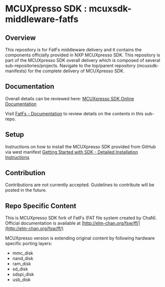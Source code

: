 # MCUXpresso SDK : mcuxsdk-middleware-fatfs

## Overview
This repository is for FatFs middleware delivery and it contains the components officially provided in NXP MCUXpresso SDK. This repository is part of the MCUXpresso SDK overall delivery which is composed of several sub-repositories/projects. Navigate to the top/parent repository (mcuxsdk-manifests) for the complete delivery of MCUXpresso SDK.

## Documentation
Overall details can be reviewed here: [MCUXpresso SDK Online Documentation](https://mcuxpresso.nxp.com/mcuxsdk/latest/html/introduction/README.html)

Visit [FatFs - Documentation](https://mcuxpresso.nxp.com/mcuxsdk/latest/html/middleware/fatfs/index.html) to review details on the contents in this sub-repo.

## Setup
Instructions on how to install the MCUXpresso SDK provided from GitHub via west manifest [Getting Started with SDK - Detailed Installation Instructions](https://mcuxpresso.nxp.com/mcuxsdk/latest/html/gsd/installation.html#installation)

## Contribution
Contributions are not currently accepted. Guidelines to contribute will be posted in the future.

## Repo Specific Content
This is MCUXpresso SDK fork of FatFs (FAT file system created by ChaN).
Official documentation is available at [http://elm-chan.org/fsw/ff/](http://elm-chan.org/fsw/ff/)

MCUXpresso version is extending original content by following hardware specific porting layers:

 - mmc_disk
 - nand_disk
 - ram_disk
 - sd_disk
 - sdspi_disk
 - usb_disk
